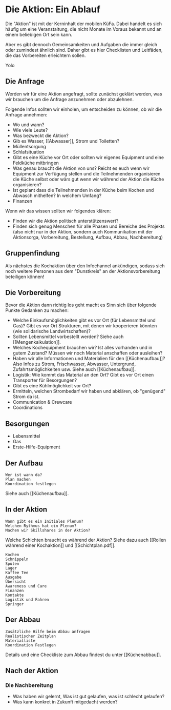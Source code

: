 # Die Aktion: Ein Ablauf

Die "Aktion" ist mit der Kerninhalt der mobilen KüFa. Dabei handelt es sich häufig um eine Veranstaltung, die nicht Monate im Voraus bekannt und an einem beliebigen Ort sein kann.

Aber es gibt dennoch Gemeinsamkeiten und Aufgaben die immer gleich oder zumindest ähnlich sind. Daher gibt es hier Checklisten und Leitfäden, die das Vorbereiten erleichtern sollen.

Yolo

## Die Anfrage

Werden wir für eine Aktion angefragt, sollte zunächst geklärt werden, was wir brauchen um die Anfrage anzunehmen oder abzulehnen.

Folgende Infos sollten wir einholen, um entscheiden zu können, ob wir die Anfrage annehmen:

- Wo und wann?
- Wie viele Leute?
- Was bezweckt die Aktion?
- Gib es Wasser, [[Abwasser]], Strom und Toiletten?
- Müllentsorgung
- Schlafsituation
- Gibt es eine Küche vor Ort oder sollten wir eigenes Equipment und eine Feldküche mitbringen
- Was genau braucht die Aktion von uns? Reicht es euch wenn wir Equipment zur Verfügung stellen und die Teilnehmenden organisieren die Küche selbst oder wärs gut wenn wir während der Aktion die Küche organisieren?
- Ist geplant dass die Teilnehmenden in der Küche beim Kochen und Abwasch mithelfen? In welchem Umfang?
- Finanzen

Wenn wir das wissen sollten wir folgendes klären:

- Finden wir die Aktion politisch unterstützenswert?
- Finden sich genug Menschen für alle Phasen und Bereiche des Projekts (also nicht nur in der Aktion, sondern auch Kommunikation mit der Aktionsorga, Vorbereitung, Bestellung, Aufbau, Abbau, Nachbereitung)

## Gruppenfindung
Als nächstes die Kochaktion über den Infochannel ankündigen, sodass sich noch weitere Personen aus dem "Dunstkreis" an der Aktionsvorbereitung beteiligen können!

## Die Vorbereitung

Bevor die Aktion dann richtig los geht macht es Sinn sich über folgende Punkte Gedanken zu machen:

- Welche Einkaufsmöglichkeiten gibt es vor Ort (für Lebensmittel und Gas)? Gibt es vor Ort Strukturen, mit denen wir kooperieren könnten (wie solidarische Landwirtschaften)?
- Sollten Lebensmittel vorbestellt werden? Siehe auch [[Mengenkalkulation]].
- Welches Kochequipment brauchen wir? Ist alles vorhanden und in gutem Zustand? Müssen wir noch Material anschaffen oder ausleihen?
- Haben wir alle Informationen und Materialien für den [[Küchenaufbau]]? Also Infos zu Strom, Frischwasser, Abwasser, Untergrund, Zufahrtsmöglichkeiten usw. Siehe auch [[Küchenaufbau]].
- Logistik: Wie kommt das Material an den Ort? Gibt es vor Ort einen Transporter für Besorgungen?
- Gibt es eine Kühlmöglichkeit vor Ort?
- Ermitteln, welchen Strombedarf wir haben und abklären, ob "genügend" Strom da ist.
- Communication & Crewcare
- Coordinations

## Besorgungen
* Lebensmittel
* Gas
* Erste-Hilfe-Equipment
## Der Aufbau

    Wer ist wann da?
    Plan machen
    Koordination festlegen

Siehe auch [[Küchenaufbau]].
## In der Aktion

    Wann gibt es ein Initiales Plenum?
    Welchen Rythmus hat ein Plenum?
    Machen wir Skillshares in der Aktion?

Welche Schichten braucht es während der Aktion? Siehe dazu auch [[Rollen während einer Kochaktion]] und [[Schichtplan.pdf]].

    Kochen
    Schnippeln
    Spülen
    Lager
    Kaffee Tee
    Ausgabe
    Übersicht 
    Awareness und Care
    Finanzen
    Kontakte
    Logistik und Fahren
    Springer

## Der Abbau

    Zusätzliche Hilfe beim Abbau anfragen
    Realistischer Zeitplan
    Materialliste
    Koordination Festlegen

Details und eine Checkliste zum Abbau findest du unter [[Küchenabbau]].

## Nach der Aktion

### Die Nachbereitung

- Was haben wir gelernt, Was ist gut gelaufen, was ist schlecht gelaufen?
- Was kann konkret in Zukunft mitgedacht werden?